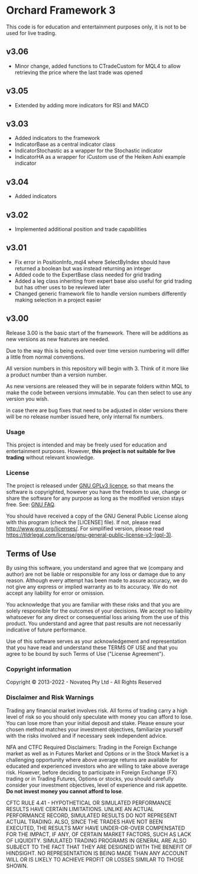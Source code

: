# Orchard Framework 3

This code is for education and entertainment purposes only, it is not to be used for live trading.

## v3.06
- Minor change, added functions to CTradeCustom for MQL4 to allow retrieving the price where the last trade was opened

## v3.05
- Extended by adding more indicators for RSI and MACD

## v3.03
- Added indicators to the framework
- IndicatorBase as a central indicator class
- IndicatorStochastic as a wrapper for the Stochastic indicator
- IndicatorHA as a wrapper for iCustom use of the Heiken Ashi example indicator

## v3.04
- Added indicators

## v3.02
- Implemented additional position and trade capabilities

## v3.01
- Fix error in PositionInfo_mql4 where SelectByIndex should have returned a boolean but was instead returning an integer
- Added code to the ExpertBase class needed for grid trading
- Added a leg class inheriting from expert base also useful for grid trading but has other uses to be reviewed later
- Changed generic framework file to handle version numbers differently making selection in a project easier

## v3.00
Release 3.00 is the basic start of the framework. There will be additions as new versions as new features are needed.

Due to the way this is being evolved over time version numbering will differ a little from normal conventions.

All version numbers in this repository will begin with 3. Think of it more like a product number than a version number.

As new versions are released they will be in separate folders within MQL to make the code between versions immutable. You can then select to use any version you wish.

in case there are bug fixes that need to be adjusted in older versions there will be no release number issued here, only internal fix numbers.

### Usage

This project is intended and may be freely used for education and entertainment purposes.
However, **this project is not suitable for live trading**
without relevant knowledge.

### License

The project is released under [GNU GPLv3 licence](https://www.gnu.org/licenses/quick-guide-gplv3.html),
so that means the software is copyrighted, however you have the freedom to use, change or share the software
for any purpose as long as the modified version stays free. See: [GNU FAQ](https://www.gnu.org/licenses/gpl-faq.html).

You should have received a copy of the GNU General Public License along with this program
(check the [LICENSE] file).
If not, please read <http://www.gnu.org/licenses/>.
For simplified version, please read <https://tldrlegal.com/license/gnu-general-public-license-v3-(gpl-3)>.

## Terms of Use

By using this software, you understand and agree that we (company and author)
are not be liable or responsible for any loss or damage due to any reason.
Although every attempt has been made to assure accuracy,
we do not give any express or implied warranty as to its accuracy.
We do not accept any liability for error or omission.

You acknowledge that you are familiar with these risks
and that you are solely responsible for the outcomes of your decisions.
We accept no liability whatsoever for any direct or consequential loss arising from the use of this product.
You understand and agree that past results are not necessarily indicative of future performance.

Use of this software serves as your acknowledgement and representation that you have read and understand
these TERMS OF USE and that you agree to be bound by such Terms of Use ("License Agreement").

### Copyright information

Copyright © 2013-2022 - Novateq Pty Ltd - All Rights Reserved

### Disclaimer and Risk Warnings

Trading any financial market involves risk.
All forms of trading carry a high level of risk so you should only speculate with money you can afford to lose.
You can lose more than your initial deposit and stake.
Please ensure your chosen method matches your investment objectives,
familiarize yourself with the risks involved and if necessary seek independent advice.

NFA and CTFC Required Disclaimers:
Trading in the Foreign Exchange market as well as in Futures Market and Options or in the Stock Market
is a challenging opportunity where above average returns are available for educated and experienced investors
who are willing to take above average risk.
However, before deciding to participate in Foreign Exchange (FX) trading or in Trading Futures, Options or stocks,
you should carefully consider your investment objectives, level of experience and risk appetite.
**Do not invest money you cannot afford to lose**.

CFTC RULE 4.41 - HYPOTHETICAL OR SIMULATED PERFORMANCE RESULTS HAVE CERTAIN LIMITATIONS.
UNLIKE AN ACTUAL PERFORMANCE RECORD, SIMULATED RESULTS DO NOT REPRESENT ACTUAL TRADING.
ALSO, SINCE THE TRADES HAVE NOT BEEN EXECUTED, THE RESULTS MAY HAVE UNDER-OR-OVER COMPENSATED FOR THE IMPACT,
IF ANY, OF CERTAIN MARKET FACTORS, SUCH AS LACK OF LIQUIDITY. SIMULATED TRADING PROGRAMS IN GENERAL
ARE ALSO SUBJECT TO THE FACT THAT THEY ARE DESIGNED WITH THE BENEFIT OF HINDSIGHT.
NO REPRESENTATION IS BEING MADE THAN ANY ACCOUNT WILL OR IS LIKELY TO ACHIEVE PROFIT OR LOSSES SIMILAR TO THOSE SHOWN.
